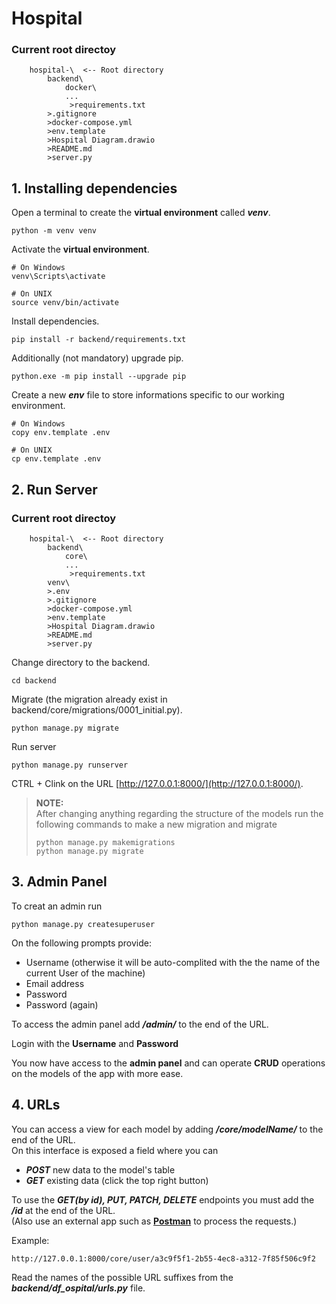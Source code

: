 # Hospital
### Current root directoy
```
    hospital-\  <-- Root directory
        backend\
            docker\
            ...
             >requirements.txt
        >.gitignore
        >docker-compose.yml
        >env.template
        >Hospital Diagram.drawio
        >README.md
        >server.py
```

## 1. Installing dependencies  

Open a terminal to create the <b>virtual environment</b> called <b><i>venv</i></b>.

```
python -m venv venv
```

Activate the <b>virtual environment</b>.
```
# On Windows
venv\Scripts\activate

# On UNIX
source venv/bin/activate
```

Install dependencies.
```
pip install -r backend/requirements.txt
```

Additionally (not mandatory) upgrade pip.
```
python.exe -m pip install --upgrade pip
```

Create a new <b><i>env</i></b> file to store informations specific to our working environment.
```
# On Windows
copy env.template .env

# On UNIX
cp env.template .env
```

## 2. Run Server


### Current root directoy
```
    hospital-\  <-- Root directory
        backend\
            core\
            ...
             >requirements.txt
        venv\
        >.env
        >.gitignore
        >docker-compose.yml
        >env.template
        >Hospital Diagram.drawio
        >README.md
        >server.py
```

Change directory to the backend.
```
cd backend
```

Migrate (the migration already exist in backend/core/migrations/0001_initial.py).
```
python manage.py migrate  
```

Run server
```
python manage.py runserver
```

CTRL + Clink on the URL [http://127.0.0.1:8000/](http://127.0.0.1:8000/).

> **NOTE:**  
> After changing anything regarding the structure of the models run the following commands to make a new migration and migrate
>```
>python manage.py makemigrations
>python manage.py migrate  
>```


## 3. Admin Panel
To creat an admin run
```
python manage.py createsuperuser
```
On the following prompts provide:
- Username (otherwise it will be auto-complited with the the name of the current User of the machine)
- Email address
- Password
- Password (again)


To access the admin panel add <b><i>/admin/</i></b> to the end of the URL.  

Login with the <b>Username</b> and <b>Password</b>  
  
You now have access to the <b>admin panel</b> and can operate <b>CRUD</b> operations on the models of the app with more ease.

## 4. URLs
You can access a view for each model by adding <b><i>/core/modelName/</b></i> to the end of the URL.  
On this interface is exposed a field where you can 
- <b><i>POST</b></i> new data to the model's table
- <b><i>GET</b></i> existing data (click the top right button)  
  
To use the <b><i>GET(by id), PUT, PATCH, DELETE</b></i> endpoints you must add the <b><i>/id</b></i> at the end of the URL.   
(Also use an external app such as <b>[Postman](https://www.postman.com/)</b> to process the requests.)  
  
  Example:
```
http://127.0.0.1:8000/core/user/a3c9f5f1-2b55-4ec8-a312-7f85f506c9f2
```

Read the names of the possible URL suffixes from the <b><i>backend/df_ospital/urls.py</b></i> file.